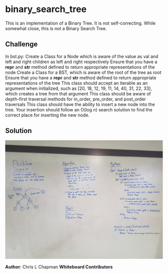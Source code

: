 # binary_search_tree

This is an implementation of a Binary Tree.
It is not self-correcting.
While somewhat close, this is not a Binary Search Tree.

## Challenge

In bst.py:
Create a Class for a Node which is aware of the value as val and left and right children as left and right respectively
Ensure that you have a __repr__ and __str__ method defined to return appropriate representations of the node
Create a Class for a BST, which is aware of the root of the tree as root
Ensure that you have a __repr__ and __str__ method defined to return appropriate representations of the tree
This class should accept an iterable as an argument when initialized, such as [20, 18, 12, 19, 11, 14, 40, 31, 22, 33], which creates a tree from that argument
This class should be aware of depth-first traversal methods for in_order, pre_order, and post_order traversals
This class should have the ability to insert a new node into the tree. Your insertion should follow an O(log n) search solution to find the correct place for inserting the new node.

## Solution

![Whiteboard Image](../../assets/binary_search_tree.jpg)

**Author**: Chris L Chapman
**Whiteboard Contributors**
